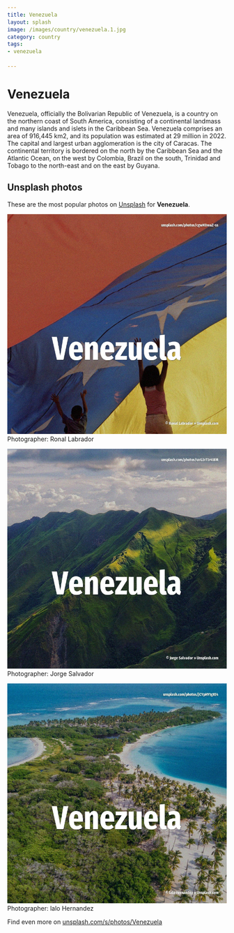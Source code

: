 ```yaml
---
title: Venezuela
layout: splash
image: /images/country/venezuela.1.jpg
category: country
tags:
- venezuela

---
```

# Venezuela

Venezuela, officially the Bolivarian Republic of Venezuela, is a country on the northern coast of  South America, consisting of a continental landmass and many islands and islets in the Caribbean  Sea. Venezuela comprises an area of 916,445 km2, and its population was estimated at 29 million in 2022. The capital and largest urban agglomeration is the city of Caracas.  The continental territory is bordered on the north by the Caribbean Sea and the Atlantic Ocean, on  the west by Colombia, Brazil on the south, Trinidad and Tobago to the north-east and on the east by  Guyana. 

 
## Unsplash photos
These are the most popular photos on [Unsplash](https://unsplash.com) for **Venezuela**.
 
![Venezuela](/images/country/venezuela.1.jpg)
Photographer:  Ronal Labrador
 
![Venezuela](/images/country/venezuela.2.jpg)
Photographer:  Jorge Salvador
 
![Venezuela](/images/country/venezuela.3.jpg)
Photographer:  lalo Hernandez
 
Find even more on [unsplash.com/s/photos/Venezuela](https://unsplash.com/s/photos/Venezuela)
 
